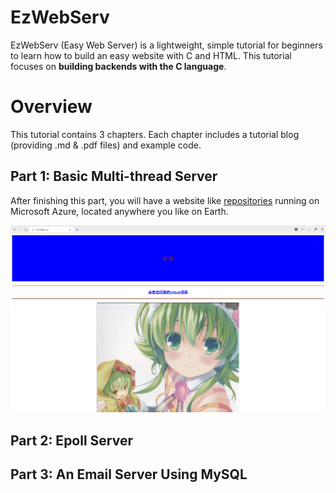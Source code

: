 # EzWebServ

EzWebServ (Easy Web Server) is a lightweight, simple tutorial for beginners to learn how to build an easy website with C and HTML. This tutorial focuses on **building backends with the C language**.

# Overview

This tutorial contains 3 chapters. Each chapter includes a tutorial blog (providing .md & .pdf files) and example code.

## Part 1: Basic Multi-thread Server

After finishing this part, you will have a website like [repositories](http://cerealing.me/repositories.html) running on Microsoft Azure, located anywhere you like on Earth.

![Screenshot](https://github.com/cerealing/c-webServer/blob/main/README.assets/4d5fae00-2a0d-40af-b2ef-3be651f1ab91.png)

## Part 2: Epoll Server

## Part 3: An Email Server Using MySQL